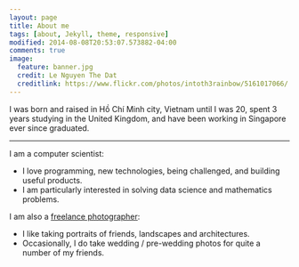 ```yaml
---
layout: page
title: About me
tags: [about, Jekyll, theme, responsive]
modified: 2014-08-08T20:53:07.573882-04:00
comments: true
image:
  feature: banner.jpg
  credit: Le Nguyen The Dat
  creditlink: https://www.flickr.com/photos/intoth3rainbow/5161017066/
---
```


I was born and raised in Hồ Chí Minh city, Vietnam until I was 20, spent 3 years studying in the United Kingdom, and have been working in Singapore ever since graduated.

---

I am a computer scientist:

- I love programming, new technologies, being challenged, and building useful products.
- I am particularly interested in solving data science and mathematics problems.

I am also a [freelance photographer](https://www.flickr.com/photos/intoth3rainbow/):

- I like taking portraits of friends, landscapes and architectures.
- Occasionally, I do take wedding / pre-wedding photos for quite a number of my friends.
